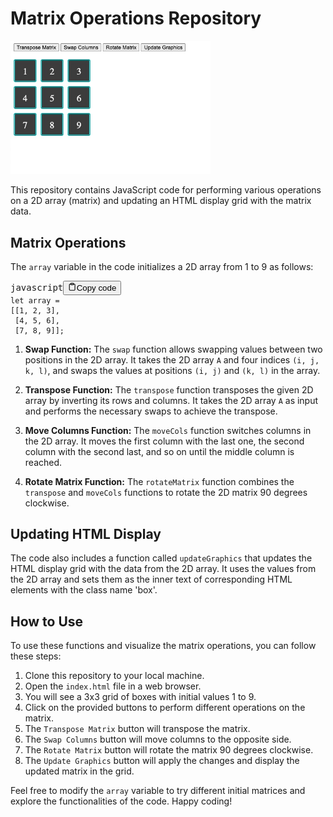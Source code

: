 <div class="markdown prose w-full break-words dark:prose-invert light"><h1>Matrix Operations Repository</h1><img src="rotatematrix_photo.jpeg" width="320px" title="Rotate Matrix Example"><p>This repository contains JavaScript code for performing various operations on a 2D array (matrix) and updating an HTML display grid with the matrix data.</p><h2>Matrix Operations</h2><p>The <code>array</code> variable in the code initializes a 2D array from 1 to 9 as follows:</p><pre><div class="bg-black rounded-md mb-4"><div class="flex items-center relative text-gray-200 bg-gray-800 px-4 py-2 text-xs font-sans justify-between rounded-t-md"><span>javascript</span><button class="flex ml-auto gap-2"><svg stroke="currentColor" fill="none" stroke-width="2" viewBox="0 0 24 24" stroke-linecap="round" stroke-linejoin="round" class="h-4 w-4" height="1em" width="1em" xmlns="http://www.w3.org/2000/svg"><path d="M16 4h2a2 2 0 0 1 2 2v14a2 2 0 0 1-2 2H6a2 2 0 0 1-2-2V6a2 2 0 0 1 2-2h2"></path><rect x="8" y="2" width="8" height="4" rx="1" ry="1"></rect></svg>Copy code</button></div><div class="p-4 overflow-y-auto"><code class="!whitespace-pre hljs language-javascript"><span class="hljs-keyword">let</span> array = 
[[<span class="hljs-number">1</span>, <span class="hljs-number">2</span>, <span class="hljs-number">3</span>],
 [<span class="hljs-number">4</span>, <span class="hljs-number">5</span>, <span class="hljs-number">6</span>],
 [<span class="hljs-number">7</span>, <span class="hljs-number">8</span>, <span class="hljs-number">9</span>]];
</code></div></div></pre><ol><li><p><strong>Swap Function:</strong> The <code>swap</code> function allows swapping values between two positions in the 2D array. It takes the 2D array <code>A</code> and four indices <code>(i, j, k, l)</code>, and swaps the values at positions <code>(i, j)</code> and <code>(k, l)</code> in the array.</p></li><li><p><strong>Transpose Function:</strong> The <code>transpose</code> function transposes the given 2D array by inverting its rows and columns. It takes the 2D array <code>A</code> as input and performs the necessary swaps to achieve the transpose.</p></li><li><p><strong>Move Columns Function:</strong> The <code>moveCols</code> function switches columns in the 2D array. It moves the first column with the last one, the second column with the second last, and so on until the middle column is reached.</p></li><li><p><strong>Rotate Matrix Function:</strong> The <code>rotateMatrix</code> function combines the <code>transpose</code> and <code>moveCols</code> functions to rotate the 2D matrix 90 degrees clockwise.</p></li></ol><h2>Updating HTML Display</h2><p>The code also includes a function called <code>updateGraphics</code> that updates the HTML display grid with the data from the 2D array. It uses the values from the 2D array and sets them as the inner text of corresponding HTML elements with the class name 'box'.</p><h2>How to Use</h2><p>To use these functions and visualize the matrix operations, you can follow these steps:</p><ol><li>Clone this repository to your local machine.</li><li>Open the <code>index.html</code> file in a web browser.</li><li>You will see a 3x3 grid of boxes with initial values 1 to 9.</li><li>Click on the provided buttons to perform different operations on the matrix.</li><li>The <code>Transpose Matrix</code> button will transpose the matrix.</li><li>The <code>Swap Columns</code> button will move columns to the opposite side.</li><li>The <code>Rotate Matrix</code> button will rotate the matrix 90 degrees clockwise.</li><li>The <code>Update Graphics</code> button will apply the changes and display the updated matrix in the grid.</li></ol><p>Feel free to modify the <code>array</code> variable to try different initial matrices and explore the functionalities of the code. Happy coding!</p></div>
